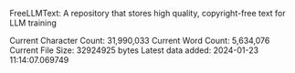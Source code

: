 FreeLLMText: A repository that stores high quality, copyright-free text for LLM training 
 
 
 Current Character Count: 31,990,033 
 Current Word Count: 5,634,076 
 Current File Size: 32924925 bytes 
 Latest data added: 2024-01-23 11:14:07.069749